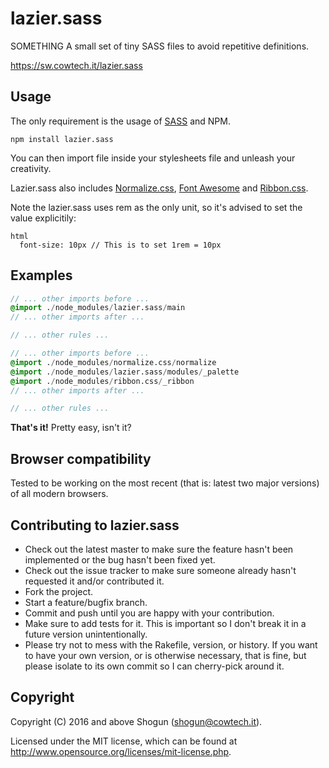 # lazier.sass

SOMETHING
A small set of tiny SASS files to avoid repetitive definitions.

https://sw.cowtech.it/lazier.sass

## Usage

The only requirement is the usage of [SASS](http://sass-lang.com/) and NPM.

~~~
npm install lazier.sass
~~~
 
You can then import file inside your stylesheets file and unleash your creativity.

Lazier.sass also includes [Normalize.css](https://necolas.github.io/normalize.css/), [Font Awesome](http://fontawesome.io/) and [Ribbon.css](https://sw.cowtech.it/ribbon.css).

Note the lazier.sass uses rem as the only unit, so it's advised to set the value explicitily:

~~~
html
  font-size: 10px // This is to set 1rem = 10px
~~~

## Examples

~~~sass
// ... other imports before ...
@import ./node_modules/lazier.sass/main
// ... other imports after ...

// ... other rules ...
~~~

~~~sass
// ... other imports before ...
@import ./node_modules/normalize.css/normalize
@import ./node_modules/lazier.sass/modules/_palette
@import ./node_modules/ribbon.css/_ribbon
// ... other imports after ...

// ... other rules ...
~~~

**That's it!** Pretty easy, isn't it?

## Browser compatibility

Tested to be working on the most recent (that is: latest two major versions) of all modern browsers.

## Contributing to lazier.sass

* Check out the latest master to make sure the feature hasn't been implemented or the bug hasn't been fixed yet.
* Check out the issue tracker to make sure someone already hasn't requested it and/or contributed it.
* Fork the project.
* Start a feature/bugfix branch.
* Commit and push until you are happy with your contribution.
* Make sure to add tests for it. This is important so I don't break it in a future version unintentionally.
* Please try not to mess with the Rakefile, version, or history. If you want to have your own version, or is otherwise necessary, that is fine, but please isolate to its own commit so I can cherry-pick around it.

## Copyright

Copyright (C) 2016 and above Shogun (shogun@cowtech.it).

Licensed under the MIT license, which can be found at http://www.opensource.org/licenses/mit-license.php.
